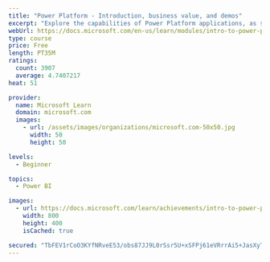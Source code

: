 ```yaml
---
title: "Power Platform - Introduction, business value, and demos"
excerpt: "Explore the capabilities of Power Platform applications, as seen in demonstrations and customer case studies."
webUrl: https://docs.microsoft.com/en-us/learn/modules/intro-to-power-platform-mba/
type: course
price: Free
length: PT35M
ratings:
  count: 3907
  average: 4.7407217
heat: 51

provider:
  name: Microsoft Learn
  domain: microsoft.com
  images:
    - url: /assets/images/organizations/microsoft.com-50x50.jpg
      width: 50
      height: 50

levels:
  - Beginner

topics:
  - Power BI

images:
  - url: https://docs.microsoft.com/learn/achievements/intro-to-power-platform-social.png
    width: 800
    height: 400
    isCached: true

secured: "TbFEV1rCoO3KYfNRveE53/obs87JJ9L0rSsr5U+xSFPj61eVRrrAi5+JasXyTIcaprNWnzcpZM/GeMDz0OumTFw4yMfFVDS6BTG/nqLm5c0PDgJEk7bir8uXE6O6cQoqm1KaW5BtU6ye1KgLQC6kUNQcDg+RDcOeKUivuwFTJAe4owHVo/6X5PBdxVTReiuzV6yzcIdpSY01tHwbpdOrT1bq6mbghYeFVGod4gwoIiDuCPsPtXbzNBTevIOGZSePGxUuCGAp3BDmfAFGPcfV+zISFEOPetkeSZSbGi55gmhm1613UB7hnSKWWh4h7bgbGqah251v6kQGoKl9abcbdxhr6HahM0Xn9UdabGisAKFNFcORdWxIQd7v50zFjELiJtLb6FfBejPoFlDmQ8En04Oo/LEMYwslcM+m/26/I0k=;RchuqrxXJSoGeO4741OZvw=="
---
```


